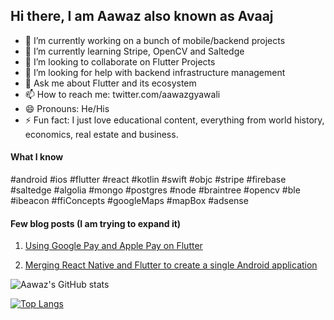## Hi there, I am Aawaz also known as Avaaj

- 🔭 I’m currently working on a bunch of mobile/backend projects
- 🌱 I’m currently learning Stripe, OpenCV and Saltedge
- 👯 I’m looking to collaborate on Flutter Projects
- 🤔 I’m looking for help with backend infrastructure management
- 💬 Ask me about Flutter and its ecosystem
- 📫 How to reach me: twitter.com/aawazgyawali
- 😄 Pronouns: He/His
- ⚡ Fun fact: I just love educational content, everything from world history, economics, real estate and business.

#### What I know

#android #ios #flutter #react #kotlin #swift #objc #stripe #firebase #saltedge #algolia #mongo #postgres #node #braintree #opencv #ble #ibeacon #ffiConcepts #googleMaps #mapBox #adsense


#### Few blog posts (I am trying to expand it)
1. [Using Google Pay and Apple Pay on Flutter](https://dev.to/aawazgyawali/how-to-use-google-pay-and-apple-pay-using-stripe-on-flutter-2i1j)

2. [Merging React Native and Flutter to create a single Android application](https://medium.com/@awazgyawali/merging-react-native-and-flutter-to-create-a-single-android-application-c49cdafc8ae9)

![Aawaz's GitHub stats](https://github-readme-stats.vercel.app/api?username=awazgyawali&count_private=true&theme=dracula)


[![Top Langs](https://github-readme-stats.vercel.app/api/top-langs/?username=awazgyawali&theme=dracula)](https://github.com/anuraghazra/github-readme-stats)
